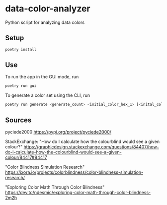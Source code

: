 # data-color-analyzer

Python script for analyzing data colors

## Setup

```sh
poetry install
```

## Use

To run the app in the GUI mode, run

```sh
poetry run gui
```

To generate a color set using the CLI, run

```sh
poetry run generate <generate_count> <initial_color_hex_1> [<inital_color_hex_2>, ...]
```

## Sources

pyciede2000
https://pypi.org/project/pyciede2000/

StackExchange: "How do I calculate how the colourblind would see a given colour?"
https://graphicdesign.stackexchange.com/questions/84407/how-do-i-calculate-how-the-colourblind-would-see-a-given-colour/84417#84417

"Color Blindness Simulation Research"
https://ixora.io/projects/colorblindness/color-blindness-simulation-research/

"Exploring Color Math Through Color Blindness"
https://dev.to/ndesmic/exploring-color-math-through-color-blindness-2m2h
